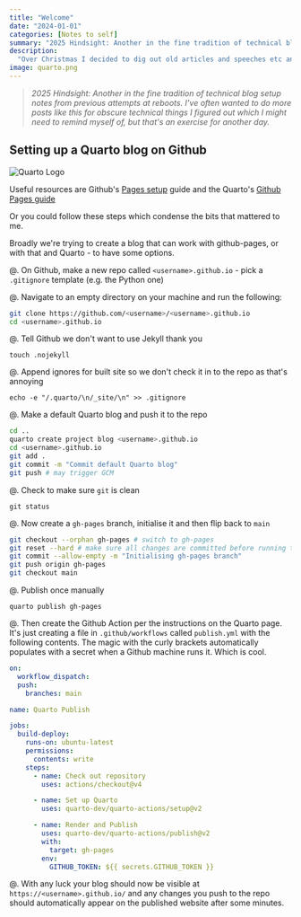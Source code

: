 ```yaml
---
title: "Welcome"
date: "2024-01-01"
categories: [Notes to self]
summary: "2025 Hindsight: Another in the fine tradition of technical blog setup notes from previous attempts at reboots. I've often wanted to do more posts like this for obscure technical things I figured out which I might need to remind myself of, but that's an exercise for another day."
description:
  "Over Christmas I decided to dig out old articles and speeches etc and put them online. For fun, I did it in Quarto, with an automated CI/CD pipeline. Here's a description of how..."
image: quarto.png
--- 
```


> _2025 Hindsight: Another in the fine tradition of technical blog setup notes from previous attempts at reboots. I've often wanted to do more posts like this for obscure technical things I figured out which I might need to remind myself of, but that's an exercise for another day._

## Setting up a Quarto blog on Github

![Quarto Logo](https://quarto.org/docs/blog/posts/2023-05-15-get-started/get-started-video-cover.png)

Useful resources are Github's [Pages setup](https://pages.github.com) guide and the Quarto's [Github Pages guide](https://quarto.org/docs/publishing/github-pages.html)

Or you could follow these steps which condense the bits that mattered to me.

Broadly we're trying to create a blog that can work with github-pages, or with that and Quarto - to have some options. 

@. On Github, make a new repo called `<username>.github.io` - pick a `.gitignore` template (e.g. the Python one)

@. Navigate to an empty directory on your machine and run the following:

```zsh
git clone https://github.com/<username>/<username>.github.io
cd <username>.github.io
```

@. Tell Github we don't want to use Jekyll thank you

`touch .nojekyll`

@. Append ignores for built site so we don't check it in to the repo as that's annoying

`echo -e "/.quarto/\n/_site/\n" >> .gitignore`

@. Make a default Quarto blog and push it to the repo

```zsh
cd ..
quarto create project blog <username>.github.io
cd <username>.github.io
git add .
git commit -m "Commit default Quarto blog"
git push # may trigger GCM
```

@. Check to make sure `git` is clean

`git status`

@. Now create a `gh-pages` branch, initialise it and then flip back to `main`

```zsh
git checkout --orphan gh-pages # switch to gh-pages
git reset --hard # make sure all changes are committed before running this!
git commit --allow-empty -m "Initialising gh-pages branch"
git push origin gh-pages
git checkout main
```

@. Publish once manually

`quarto publish gh-pages`

@. Then create the Github Action per the instructions on the Quarto page. It's just creating a file in `.github/workflows` called `publish.yml` with the following contents. The magic with the curly brackets automatically populates with a secret when a Github machine runs it. Which is cool. 


```yaml
on:
  workflow_dispatch:
  push:
    branches: main

name: Quarto Publish

jobs:
  build-deploy:
    runs-on: ubuntu-latest
    permissions:
      contents: write
    steps:
      - name: Check out repository
        uses: actions/checkout@v4

      - name: Set up Quarto
        uses: quarto-dev/quarto-actions/setup@v2

      - name: Render and Publish
        uses: quarto-dev/quarto-actions/publish@v2
        with:
          target: gh-pages
        env:
          GITHUB_TOKEN: ${{ secrets.GITHUB_TOKEN }}
```

@. With any luck your blog should now be visible at `https://<username>.github.io/` and any changes you push to the repo should automatically appear on the published website after some minutes. 
